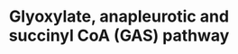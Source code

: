 ---
annotations:
- id: PW:0000002
  parent: classic metabolic pathway
  type: Pathway Ontology
  value: classic metabolic pathway
authors:
- Andra
- Egonw
- MirellaKalafati
- Fehrhart
- Eweitz
description: 'Schematic of the GAS pathway which is characterised by flux through
  the glyoxylate shunt and anaplerotic reactions for oxidation of pyruvate and succinyl
  CoA synthetase for the generation of succinyl CoA.  From: (http://www.plospathogens.org/article/info%3Adoi%2F10.1371%2Fjournal.ppat.1002091)'
last-edited: 2021-05-21
organisms:
- Mycobacterium tuberculosis
redirect_from:
- /index.php/Pathway:WP2638
- /instance/WP2638
- /instance/WP2638_rr117427
revision: r117427
schema-jsonld:
- '@context': https://schema.org/
  '@id': https://wikipathways.github.io/pathways/WP2638.html
  '@type': Dataset
  creator:
    '@type': Organization
    name: WikiPathways
  description: 'Schematic of the GAS pathway which is characterised by flux through
    the glyoxylate shunt and anaplerotic reactions for oxidation of pyruvate and succinyl
    CoA synthetase for the generation of succinyl CoA.  From: (http://www.plospathogens.org/article/info%3Adoi%2F10.1371%2Fjournal.ppat.1002091)'
  keywords:
  - '02'
  - CO2
  - Citrate
  - Isocitrate
  - L-Malate
  - Oxaloacetate
  - Pyruvate
  - Succinate
  - Succinyl-CoA
  - glyoxylate
  - phosphoenolpyruvate
  license: CC0
  name: Glyoxylate, anapleurotic and succinyl CoA (GAS) pathway
seo: CreativeWork
title: Glyoxylate, anapleurotic and succinyl CoA (GAS) pathway
wpid: WP2638
---